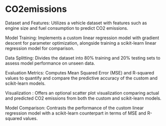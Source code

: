 # CO2emissions

Dataset and Features:
Utilizes a vehicle dataset with features such as engine size and fuel consumption to predict CO2 emissions.

Model Training:
Implements a custom linear regression model with gradient descent for parameter optimization, alongside training a scikit-learn linear regression model for comparison.

Data Splitting:
Divides the dataset into 80% training and 20% testing sets to assess model performance on unseen data.

Evaluation Metrics:
Computes Mean Squared Error (MSE) and R-squared values to quantify and compare the predictive accuracy of the custom and scikit-learn models.

Visualization :
Offers an optional scatter plot visualization comparing actual and predicted CO2 emissions from both the custom and scikit-learn models.

Model Comparison:
Contrasts the performance of the custom linear regression model with a scikit-learn counterpart in terms of MSE and R-squared values.



